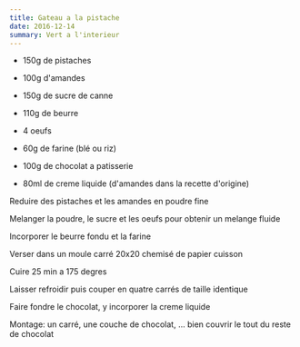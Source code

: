 ```yaml
---
title: Gateau a la pistache
date: 2016-12-14
summary: Vert a l'interieur
---
```


* 150g de pistaches
* 100g d'amandes
* 150g de sucre de canne
* 110g de beurre
* 4 oeufs
* 60g de farine (blé ou riz)

* 100g de chocolat a patisserie
* 80ml de creme liquide (d'amandes dans la recette d'origine)


Reduire des pistaches et les amandes en poudre fine

Melanger la poudre, le sucre et les oeufs pour obtenir un melange fluide

Incorporer le beurre fondu et la farine

Verser dans un moule carré 20x20 chemisé de papier cuisson

Cuire 25 min a 175 degres

Laisser refroidir puis couper en quatre carrés de taille identique

Faire fondre le chocolat, y incorporer la creme liquide

Montage: un carré, une couche de chocolat, ... bien couvrir le tout du reste de chocolat

